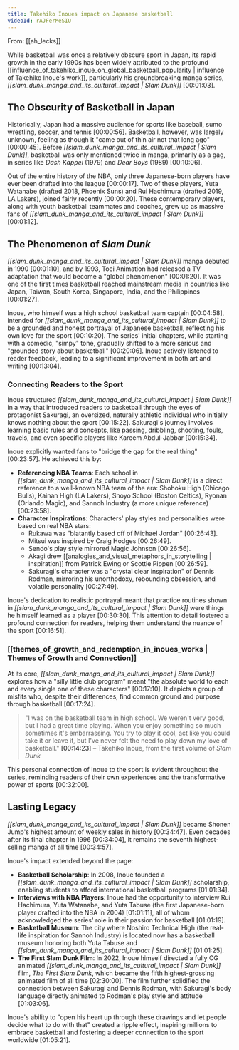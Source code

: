 ```yaml
---
title: Takehiko Inoues impact on Japanese basketball
videoId: rAJFerMeSIU
---
```


From: [[ah_lecks]] <br/> 

While basketball was once a relatively obscure sport in Japan, its rapid growth in the early 1990s has been widely attributed to the profound [[influence_of_takehiko_inoue_on_global_basketball_popularity | influence of Takehiko Inoue's work]], particularly his groundbreaking manga series, *[[slam_dunk_manga_and_its_cultural_impact | Slam Dunk]]* <a class="yt-timestamp" data-t="00:01:03">[00:01:03]</a>.

## The Obscurity of Basketball in Japan
Historically, Japan had a massive audience for sports like baseball, sumo wrestling, soccer, and tennis <a class="yt-timestamp" data-t="00:00:56">[00:00:56]</a>. Basketball, however, was largely unknown, feeling as though it "came out of thin air not that long ago" <a class="yt-timestamp" data-t="00:00:45">[00:00:45]</a>. Before *[[slam_dunk_manga_and_its_cultural_impact | Slam Dunk]]*, basketball was only mentioned twice in manga, primarily as a gag, in series like *Dash Kappei* (1979) and *Dear Boys* (1989) <a class="yt-timestamp" data-t="00:10:06">[00:10:06]</a>.

Out of the entire history of the NBA, only three Japanese-born players have ever been drafted into the league <a class="yt-timestamp" data-t="00:00:17">[00:00:17]</a>. Two of these players, Yuta Watanabe (drafted 2018, Phoenix Suns) and Rui Hachimura (drafted 2019, LA Lakers), joined fairly recently <a class="yt-timestamp" data-t="00:00:20">[00:00:20]</a>. These contemporary players, along with youth basketball teammates and coaches, grew up as massive fans of *[[slam_dunk_manga_and_its_cultural_impact | Slam Dunk]]* <a class="yt-timestamp" data-t="00:01:12">[00:01:12]</a>.

## The Phenomenon of *Slam Dunk*
*[[slam_dunk_manga_and_its_cultural_impact | Slam Dunk]]* manga debuted in 1990 <a class="yt-timestamp" data-t="00:01:10">[00:01:10]</a>, and by 1993, Toei Animation had released a TV adaptation that would become a "global phenomenon" <a class="yt-timestamp" data-t="00:01:20">[00:01:20]</a>. It was one of the first times basketball reached mainstream media in countries like Japan, Taiwan, South Korea, Singapore, India, and the Philippines <a class="yt-timestamp" data-t="00:01:27">[00:01:27]</a>.

Inoue, who himself was a high school basketball team captain <a class="yt-timestamp" data-t="00:04:58">[00:04:58]</a>, intended for *[[slam_dunk_manga_and_its_cultural_impact | Slam Dunk]]* to be a grounded and honest portrayal of Japanese basketball, reflecting his own love for the sport <a class="yt-timestamp" data-t="00:10:20">[00:10:20]</a>. The series' initial chapters, while starting with a comedic, "simpy" tone, gradually shifted to a more serious and "grounded story about basketball" <a class="yt-timestamp" data-t="00:20:06">[00:20:06]</a>. Inoue actively listened to reader feedback, leading to a significant improvement in both art and writing <a class="yt-timestamp" data-t="00:13:04">[00:13:04]</a>.

### Connecting Readers to the Sport
Inoue structured *[[slam_dunk_manga_and_its_cultural_impact | Slam Dunk]]* in a way that introduced readers to basketball through the eyes of protagonist Sakuragi, an oversized, naturally athletic individual who initially knows nothing about the sport <a class="yt-timestamp" data-t="00:15:22">[00:15:22]</a>. Sakuragi's journey involves learning basic rules and concepts, like passing, dribbling, shooting, fouls, travels, and even specific players like Kareem Abdul-Jabbar <a class="yt-timestamp" data-t="00:15:34">[00:15:34]</a>.

Inoue explicitly wanted fans to "bridge the gap for the real thing" <a class="yt-timestamp" data-t="00:23:57">[00:23:57]</a>. He achieved this by:
*   **Referencing NBA Teams**: Each school in *[[slam_dunk_manga_and_its_cultural_impact | Slam Dunk]]* is a direct reference to a well-known NBA team of the era: Shohoku High (Chicago Bulls), Kainan High (LA Lakers), Shoyo School (Boston Celtics), Ryonan (Orlando Magic), and Sannoh Industry (a more unique reference) <a class="yt-timestamp" data-t="00:23:58">[00:23:58]</a>.
*   **Character Inspirations**: Characters' play styles and personalities were based on real NBA stars:
    *   Rukawa was "blatantly based off of Michael Jordan" <a class="yt-timestamp" data-t="00:26:43">[00:26:43]</a>.
    *   Mitsui was inspired by Craig Hodges <a class="yt-timestamp" data-t="00:26:49">[00:26:49]</a>.
    *   Sendo's play style mirrored Magic Johnson <a class="yt-timestamp" data-t="00:26:56">[00:26:56]</a>.
    *   Akagi drew [[analogies_and_visual_metaphors_in_storytelling | inspiration]] from Patrick Ewing or Scottie Pippen <a class="yt-timestamp" data-t="00:26:59">[00:26:59]</a>.
    *   Sakuragi's character was a "crystal clear inspiration" of Dennis Rodman, mirroring his unorthodoxy, rebounding obsession, and volatile personality <a class="yt-timestamp" data-t="00:27:49">[00:27:49]</a>.

Inoue's dedication to realistic portrayal meant that practice routines shown in *[[slam_dunk_manga_and_its_cultural_impact | Slam Dunk]]* were things he himself learned as a player <a class="yt-timestamp" data-t="00:30:30">[00:30:30]</a>. This attention to detail fostered a profound connection for readers, helping them understand the nuance of the sport <a class="yt-timestamp" data-t="00:16:51">[00:16:51]</a>.

### [[themes_of_growth_and_redemption_in_inoues_works | Themes of Growth and Connection]]
At its core, *[[slam_dunk_manga_and_its_cultural_impact | Slam Dunk]]* explores how a "silly little club program" meant "the absolute world to each and every single one of these characters" <a class="yt-timestamp" data-t="00:17:10">[00:17:10]</a>. It depicts a group of misfits who, despite their differences, find common ground and purpose through basketball <a class="yt-timestamp" data-t="00:17:24">[00:17:24]</a>.

> "I was on the basketball team in high school. We weren't very good, but I had a great time playing. When you enjoy something so much sometimes it's embarrassing. You try to play it cool, act like you could take it or leave it, but I've never felt the need to play down my love of basketball." <a class="yt-timestamp" data-t="00:14:23">[00:14:23]</a>
> – Takehiko Inoue, from the first volume of *Slam Dunk*

This personal connection of Inoue to the sport is evident throughout the series, reminding readers of their own experiences and the transformative power of sports <a class="yt-timestamp" data-t="00:32:00">[00:32:00]</a>.

## Lasting Legacy
*[[slam_dunk_manga_and_its_cultural_impact | Slam Dunk]]* became Shonen Jump's highest amount of weekly sales in history <a class="yt-timestamp" data-t="00:34:47">[00:34:47]</a>. Even decades after its final chapter in 1996 <a class="yt-timestamp" data-t="00:34:04">[00:34:04]</a>, it remains the seventh highest-selling manga of all time <a class="yt-timestamp" data-t="00:34:57">[00:34:57]</a>.

Inoue's impact extended beyond the page:
*   **Basketball Scholarship**: In 2008, Inoue founded a *[[slam_dunk_manga_and_its_cultural_impact | Slam Dunk]]* scholarship, enabling students to afford international basketball programs <a class="yt-timestamp" data-t="01:01:34">[01:01:34]</a>.
*   **Interviews with NBA Players**: Inoue had the opportunity to interview Rui Hachimura, Yuta Watanabe, and Yuta Tabuse (the first Japanese-born player drafted into the NBA in 2004) <a class="yt-timestamp" data-t="01:01:11">[01:01:11]</a>, all of whom acknowledged the series' role in their passion for basketball <a class="yt-timestamp" data-t="01:01:19">[01:01:19]</a>.
*   **Basketball Museum**: The city where Noshiro Technical High (the real-life inspiration for Sannoh Industry) is located now has a basketball museum honoring both Yuta Tabuse and *[[slam_dunk_manga_and_its_cultural_impact | Slam Dunk]]* <a class="yt-timestamp" data-t="01:01:25">[01:01:25]</a>.
*   **The First Slam Dunk Film**: In 2022, Inoue himself directed a fully CG animated *[[slam_dunk_manga_and_its_cultural_impact | Slam Dunk]]* film, *The First Slam Dunk*, which became the fifth highest-grossing animated film of all time <a class="yt-timestamp" data-t="02:30:00">[02:30:00]</a>. The film further solidified the connection between Sakuragi and Dennis Rodman, with Sakuragi's body language directly animated to Rodman's play style and attitude <a class="yt-timestamp" data-t="01:03:06">[01:03:06]</a>.

Inoue's ability to "open his heart up through these drawings and let people decide what to do with that" created a ripple effect, inspiring millions to embrace basketball and fostering a deeper connection to the sport worldwide <a class="yt-timestamp" data-t="01:05:21">[01:05:21]</a>.